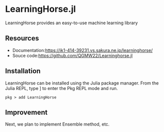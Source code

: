 # LearningHorse.jl

LearningHorse provides an easy-to-use machine learning library

## Resources
- Documentation:https://ik1-414-39231.vs.sakura.ne.jp/learninghorse/
- Souce code:https://github.com/QGMW22/Learninghorse.jl

## Installation
LearningHorse can be installed using the Julia package manager.
From the Julia REPL, type ] to enter the Pkg REPL mode and run.
```@example
pkg > add LearningHorse
```

## Improvement
Next, we plan to implement Ensemble method, etc.